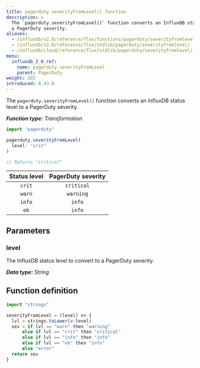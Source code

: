 ```yaml
---
title: pagerduty.severityFromLevel() function
description: >
  The `pagerduty.severityFromLevel()` function converts an InfluxDB status level to
  a PagerDuty severity.
aliases:
  - /influxdb/v2.0/reference/flux/functions/pagerduty/severityfromlevel/
  - /influxdb/v2.0/reference/flux/stdlib/pagerduty/severityfromlevel/
  - /influxdb/cloud/reference/flux/stdlib/pagerduty/severityfromlevel/
menu:
  influxdb_2_0_ref:
    name: pagerduty.severityFromLevel
    parent: PagerDuty
weight: 202
introduced: 0.43.0
---
```


The `pagerduty.severityFromLevel()` function converts an InfluxDB status level to
a PagerDuty severity.

_**Function type:** Transformation_

```js
import "pagerduty"

pagerduty.severityFromLevel(
  level: "crit"
)

// Returns "critical"
```

| Status level | PagerDuty severity |
|:------------:|:------------------:|
| `crit`       | `critical`         |
| `warn`       | `warning`          |
| `info`       | `info`             |
| `ok`         | `info`             |

## Parameters

### level
The InfluxDB status level to convert to a PagerDuty severity.

_**Data type:** String_

## Function definition
```js
import "strings"

severityFromLevel = (level) => {
  lvl = strings.toLower(v:level)
  sev = if lvl == "warn" then "warning"
      else if lvl == "crit" then "critical"
      else if lvl == "info" then "info"
      else if lvl == "ok" then "info"
      else "error"
  return sev
}
```
